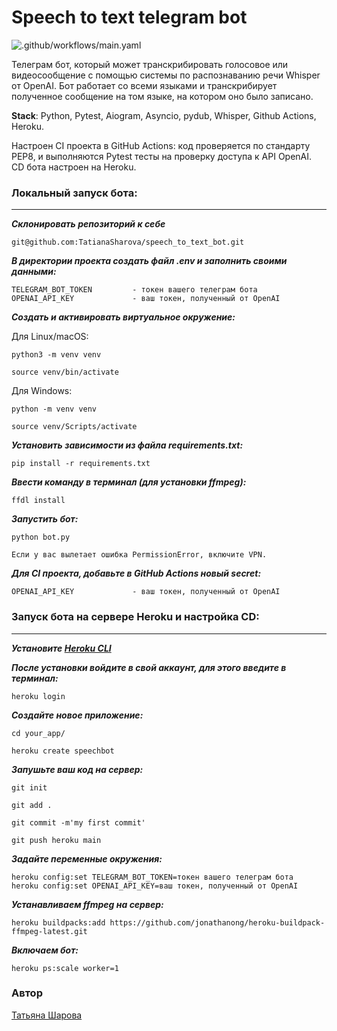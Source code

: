 # **Speech to text telegram bot**

![.github/workflows/main.yaml](https://github.com/TatianaSharova/speech_to_text_bot/actions/workflows/main.yml/badge.svg)

Телеграм бот, который может транскрибировать голосовое или видеосообщение c помощью системы по распознаванию речи Whisper от OpenAI. Бот работает со всеми языками и транскрибирует полученное сообщение на том языке, на котором оно было записано.  

**Stack**: Python, Pytest, Aiogram, Asyncio, pydub, Whisper, Github Actions, Heroku.

Настроен CI проекта в GitHub Actions: код проверяется по стандарту PEP8, и выполняются Pytest тесты на проверку доступа к API OpenAI.
CD бота настроен на Heroku.

### Локальный запуск бота:
--------------------------

**_Склонировать репозиторий к себе_**
```
git@github.com:TatianaSharova/speech_to_text_bot.git
```
**_В директории проекта создать файл .env и заполнить своими данными:_**
```
TELEGRAM_BOT_TOKEN         - токен вашего телеграм бота
OPENAI_API_KEY             - ваш токен, полученный от OpenAI
```
**_Создать и активировать виртуальное окружение:_**

Для Linux/macOS:
```
python3 -m venv venv
```
```
source venv/bin/activate
```
Для Windows:
```
python -m venv venv
```
```
source venv/Scripts/activate
```
**_Установить зависимости из файла requirements.txt:_**
```
pip install -r requirements.txt
```
**_Ввести команду в терминал (для установки ffmpeg):_**
```
ffdl install
```
**_Запустить бот:_**
```
python bot.py
```
```
Если у вас вылетает ошибка PermissionError, включите VPN.
```
**_Для CI проекта, добавьте в GitHub Actions новый secret:_**
```
OPENAI_API_KEY             - ваш токен, полученный от OpenAI
```

### Запуск бота на сервере Heroku и настройка CD:  
-------------------------------------------------

**_Установите [Heroku CLI](https://devcenter.heroku.com/articles/heroku-cli)_**  

**_После установки войдите в свой аккаунт, для этого введите в терминал:_**  
```
heroku login
```
**_Создайте новое приложение:_**
```
cd your_app/
```
```
heroku create speechbot
```
**_Запушьте ваш код на сервер:_**
```
git init
```
```
git add .
```
```
git commit -m'my first commit'
```
```
git push heroku main
```
**_Задайте переменные окружения:_**
```
heroku config:set TELEGRAM_BOT_TOKEN=токен вашего телеграм бота
heroku config:set OPENAI_API_KEY=ваш токен, полученный от OpenAI
```
**_Устанавливаем ffmpeg на сервер:_**
```
heroku buildpacks:add https://github.com/jonathanong/heroku-buildpack-ffmpeg-latest.git
```
**_Включаем бот:_**
```
heroku ps:scale worker=1
```

### Автор
[Татьяна Шарова](https://github.com/TatianaSharova)

